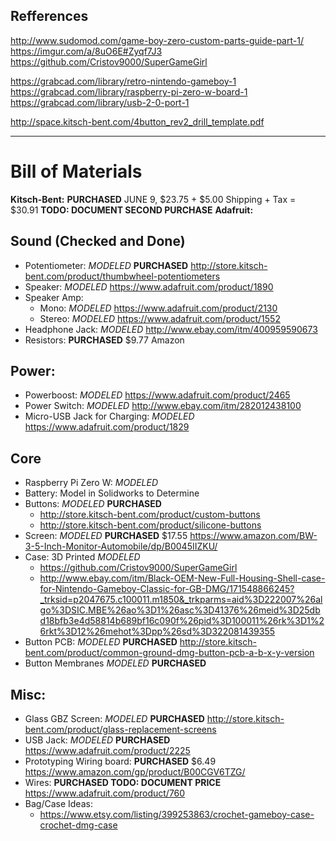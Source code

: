 ## Refferences
http://www.sudomod.com/game-boy-zero-custom-parts-guide-part-1/
https://imgur.com/a/8uO6E#Zyqf7J3
https://github.com/Cristov9000/SuperGameGirl

https://grabcad.com/library/retro-nintendo-gameboy-1
https://grabcad.com/library/raspberry-pi-zero-w-board-1
https://grabcad.com/library/usb-2-0-port-1

http://space.kitsch-bent.com/4button_rev2_drill_template.pdf

***
# Bill of Materials

**Kitsch-Bent:** **PURCHASED** JUNE 9, $23.75 + $5.00 Shipping + Tax = $30.91
**TODO: DOCUMENT SECOND PURCHASE**
**Adafruit:**

## Sound (Checked and Done)
* Potentiometer: *MODELED* **PURCHASED** http://store.kitsch-bent.com/product/thumbwheel-potentiometers 
* Speaker: *MODELED* https://www.adafruit.com/product/1890
* Speaker Amp:
	* Mono: *MODELED* https://www.adafruit.com/product/2130
	* Stereo: *MODELED* https://www.adafruit.com/product/1552
* Headphone Jack: *MODELED* http://www.ebay.com/itm/400959590673
* Resistors: **PURCHASED** $9.77 Amazon
	

## Power:
* Powerboost: *MODELED* https://www.adafruit.com/product/2465
* Power Switch: *MODELED* http://www.ebay.com/itm/282012438100
* Micro-USB Jack for Charging: *MODELED* https://www.adafruit.com/product/1829 


## Core
* Raspberry Pi Zero W: *MODELED*
* Battery: Model in Solidworks to Determine
* Buttons: *MODELED* **PURCHASED**
	* http://store.kitsch-bent.com/product/custom-buttons
	* http://store.kitsch-bent.com/product/silicone-buttons
* Screen: *MODELED* **PURCHASED** $17.55 https://www.amazon.com/BW-3-5-Inch-Monitor-Automobile/dp/B0045IIZKU/
* Case: 3D Printed *MODELED*
	* https://github.com/Cristov9000/SuperGameGirl
	* http://www.ebay.com/itm/Black-OEM-New-Full-Housing-Shell-case-for-Nintendo-Gameboy-Classic-for-GB-DMG/171548866245?_trksid=p2047675.c100011.m1850&_trkparms=aid%3D222007%26algo%3DSIC.MBE%26ao%3D1%26asc%3D41376%26meid%3D25dbd18bfb3e4d58814b689bf16c090f%26pid%3D100011%26rk%3D1%26rkt%3D12%26mehot%3Dpp%26sd%3D322081439355
* Button PCB: *MODELED* **PURCHASED** http://store.kitsch-bent.com/product/common-ground-dmg-button-pcb-a-b-x-y-version
* Button Membranes *MODELED* **PURCHASED**

## Misc:
* Glass GBZ Screen: *MODELED* **PURCHASED** http://store.kitsch-bent.com/product/glass-replacement-screens
* USB Jack: *MODELED* **PURCHASED** https://www.adafruit.com/product/2225
* Prototyping Wiring board: **PURCHASED** $6.49 https://www.amazon.com/gp/product/B00CGV6TZG/	
* Wires: **PURCHASED TODO: DOCUMENT PRICE** https://www.adafruit.com/product/760
* Bag/Case Ideas:
	* https://www.etsy.com/listing/399253863/crochet-gameboy-case-crochet-dmg-case

